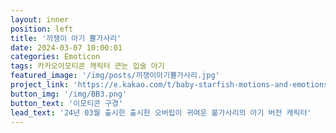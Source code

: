 ```yaml
---
layout: inner
position: left
title: '끼쟁이 아기 쁄가사리'
date: 2024-03-07 10:00:01
categories: Emoticon
tags: 카카오이모티콘 캐릭터 큰눈 입술 아기
featured_image: '/img/posts/끼쟁이아기쁄가사리.jpg'
project_link: 'https://e.kakao.com/t/baby-starfish-motions-and-emotions'
button_img: '/img/BB3.png'
button_text: '이모티콘 구경'
lead_text: '24년 03월 출시한 출시한 오버립이 귀여운 불가사리의 아기 버전 캐릭터'
---
```

